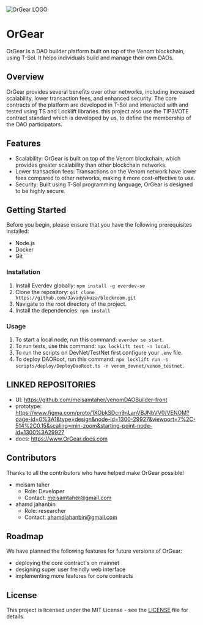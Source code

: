 ![OrGear LOGO](https://bafybeigm6nosritlcykhq6yt2xcr4mcocj376hk7apbilp5zct7ktaj674.ipfs.w3s.link/ORGEAR.jpg)

# OrGear

OrGear is a DAO builder platform built on top of the Venom blockchain, using T-Sol. It helps individuals build and manage their own DAOs.

## Overview

OrGear provides several benefits over other networks, including increased scalability, lower transaction fees, and enhanced security. The core contracts of the platform are developed in T-Sol and interacted with and tested using TS and Locklift libraries.
this project also use the TIP3VOTE contract standard which is developed by us, to define the membership of the DAO participators.

## Features

- Scalability: OrGear is built on top of the Venom blockchain, which provides greater scalability than other blockchain networks.
- Lower transaction fees: Transactions on the Venom network have lower fees compared to other networks, making it more cost-effective to use.
- Security: Built using T-Sol programming language, OrGear is designed to be highly secure.

## Getting Started

Before you begin, please ensure that you have the following prerequisites installed:

- Node.js
- Docker
- Git

### Installation

1. Install Everdev globally: `npm install -g everdev-se`
2. Clone the repository: `git clone https://github.com/Javadyakuza/blockroom.git`
3. Navigate to the root directory of the project.
4. Install the dependencies: `npm install`

### Usage

1. To start a local node, run this command: `everdev se start`.
2. To run tests, use this command: `npx locklift test -n local`.
3. To run the scripts on DevNet/TestNet first configure your `.env` file.
4. To deploy DAORoot, run this command: `npx locklift run -s scripts/deploy/DeployDaoRoot.ts -n venom_devnet/venom_testnet`.

## LINKED REPOSITORIES

- UI: https://github.com/meisamtaher/venomDAOBuilder-front
- prototype: https://www.figma.com/proto/1XObkSDcn9nLanVBJNbVV0/VENOM?page-id=0%3A1&type=design&node-id=1300-29927&viewport=7%2C-514%2C0.15&scaling=min-zoom&starting-point-node-id=1300%3A29927
- docs: https://www.OrGear.docs.com

## Contributors

Thanks to all the contributors who have helped make OrGear possible!

- meisam taher
  - Role: Developer
  - Contact: meisamtaher@gmail.com
- ahamd jahanbin
  - Role: researcher
  - Contact: ahamdjahanbin@gmail.com

## Roadmap

We have planned the following features for future versions of OrGear:

- deploying the core contract's on mainnet
- designing super user freindly web interface
- implementing more features for core contracts

## License

This project is licensed under the MIT License - see the [LICENSE](/LICENSE) file for details.
